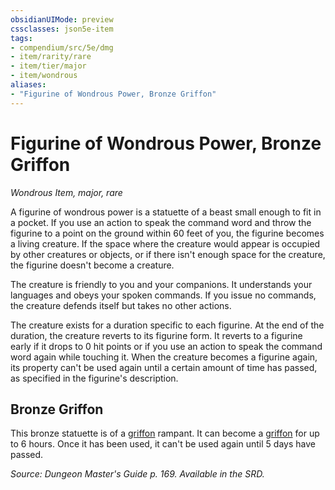 ```yaml
---
obsidianUIMode: preview
cssclasses: json5e-item
tags:
- compendium/src/5e/dmg
- item/rarity/rare
- item/tier/major
- item/wondrous
aliases: 
- "Figurine of Wondrous Power, Bronze Griffon"
---
```

# Figurine of Wondrous Power, Bronze Griffon
*Wondrous Item, major, rare*  


A figurine of wondrous power is a statuette of a beast small enough to fit in a pocket. If you use an action to speak the command word and throw the figurine to a point on the ground within 60 feet of you, the figurine becomes a living creature. If the space where the creature would appear is occupied by other creatures or objects, or if there isn't enough space for the creature, the figurine doesn't become a creature.

The creature is friendly to you and your companions. It understands your languages and obeys your spoken commands. If you issue no commands, the creature defends itself but takes no other actions.

The creature exists for a duration specific to each figurine. At the end of the duration, the creature reverts to its figurine form. It reverts to a figurine early if it drops to 0 hit points or if you use an action to speak the command word again while touching it. When the creature becomes a figurine again, its property can't be used again until a certain amount of time has passed, as specified in the figurine's description.

## Bronze Griffon

This bronze statuette is of a [griffon](5E2014官方资源/bestiary/monstrosity/griffon.md) rampant. It can become a [griffon](5E2014官方资源/bestiary/monstrosity/griffon.md) for up to 6 hours. Once it has been used, it can't be used again until 5 days have passed.

*Source: Dungeon Master's Guide p. 169. Available in the SRD.*